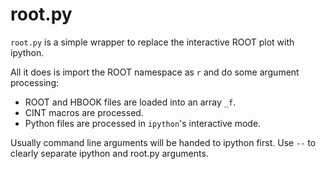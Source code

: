 root.py
=======

`root.py` is a simple wrapper to replace the interactive ROOT plot with
ipython.

All it does is import the ROOT namespace as `r` and do some argument
processing:

* ROOT and HBOOK files are loaded into an array `_f`.
* CINT macros are processed.
* Python files are processed in `ipython`'s interactive mode.

Usually command line arguments will be handed to ipython first. Use `--` to
clearly separate ipython and root.py arguments.
